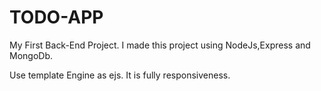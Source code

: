 # TODO-APP
My First Back-End Project.
I made this project using NodeJs,Express and MongoDb.

Use template Engine as ejs.
It is fully responsiveness.
